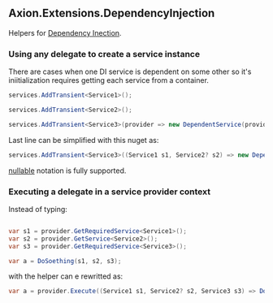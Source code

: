﻿## Axion.Extensions.DependencyInjection

Helpers for [Dependency Inection](https://learn.microsoft.com/en-us/dotnet/core/extensions/dependency-injection).

### Using any delegate to create a service instance
There are cases when one DI service is dependent on some other so it's iniitialization requires getting each service from a container. 

```csharp
services.AddTransient<Service1>();

services.AddTransient<Service2>();

services.AddTransient<Service3>(provider => new DependentService(provider.GetRequiredService<Service1>(), provider.GetService<Service2>()));
```

Last line can be simplified with this nuget as:
```csharp
services.AddTransient<Service3>((Service1 s1, Service2? s2) => new DependentService(s1, s2));
```


[nullable](https://learn.microsoft.com/en-us/dotnet/csharp/nullable-references) notation is fully supported.

### Executing a delegate in a service provider context
Instead of typing:
```csharp

var s1 = provider.GetRequiredService<Service1>();
var s2 = provider.GetService<Service2>();
var s3 = provider.GetRequiredService<Service3>();

var a = DoSoething(s1, s2, s3);
```

with the helper can e rewritted as: 
```csharp
var a = provider.Execute((Service1 s1, Service2? s2, Service3 s3) => DoSoething(s1, s2, s3));
```
